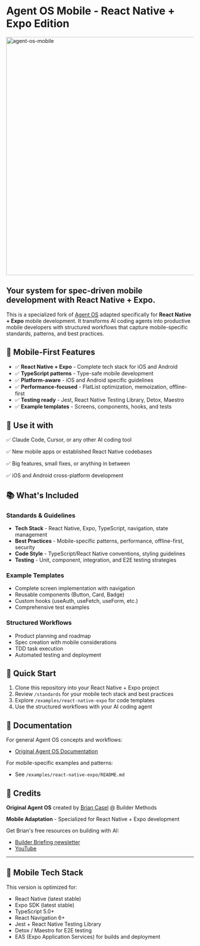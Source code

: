 # Agent OS Mobile - React Native + Expo Edition

<img width="1280" height="640" alt="agent-os-mobile" src="https://github.com/user-attachments/assets/f70671a2-66e8-4c80-8998-d4318af55d10" />

## Your system for spec-driven mobile development with React Native + Expo.

This is a specialized fork of [Agent OS](https://buildermethods.com/agent-os) adapted specifically for **React Native + Expo** mobile development. It transforms AI coding agents into productive mobile developers with structured workflows that capture mobile-specific standards, patterns, and best practices.

## 📱 Mobile-First Features

- ✅ **React Native + Expo** - Complete tech stack for iOS and Android
- ✅ **TypeScript patterns** - Type-safe mobile development
- ✅ **Platform-aware** - iOS and Android specific guidelines
- ✅ **Performance-focused** - FlatList optimization, memoization, offline-first
- ✅ **Testing ready** - Jest, React Native Testing Library, Detox, Maestro
- ✅ **Example templates** - Screens, components, hooks, and tests

## 🚀 Use it with

✅ Claude Code, Cursor, or any other AI coding tool

✅ New mobile apps or established React Native codebases

✅ Big features, small fixes, or anything in between

✅ iOS and Android cross-platform development

## 📚 What's Included

### Standards & Guidelines
- **Tech Stack** - React Native, Expo, TypeScript, navigation, state management
- **Best Practices** - Mobile-specific patterns, performance, offline-first, security
- **Code Style** - TypeScript/React Native conventions, styling guidelines
- **Testing** - Unit, component, integration, and E2E testing strategies

### Example Templates
- Complete screen implementation with navigation
- Reusable components (Button, Card, Badge)
- Custom hooks (useAuth, useFetch, useForm, etc.)
- Comprehensive test examples

### Structured Workflows
- Product planning and roadmap
- Spec creation with mobile considerations
- TDD task execution
- Automated testing and deployment

## 🎯 Quick Start

1. Clone this repository into your React Native + Expo project
2. Review `/standards` for your mobile tech stack and best practices
3. Explore `/examples/react-native-expo` for code templates
4. Use the structured workflows with your AI coding agent

## 📖 Documentation

For general Agent OS concepts and workflows:
- [Original Agent OS Documentation](https://buildermethods.com/agent-os)

For mobile-specific examples and patterns:
- See `/examples/react-native-expo/README.md`

## 🙏 Credits

**Original Agent OS** created by [Brian Casel](https://buildermethods.com) @ Builder Methods

**Mobile Adaptation** - Specialized for React Native + Expo development

Get Brian's free resources on building with AI:
- [Builder Briefing newsletter](https://buildermethods.com)
- [YouTube](https://youtube.com/@briancasel)

---

## 🔧 Mobile Tech Stack

This version is optimized for:
- React Native (latest stable)
- Expo SDK (latest stable)
- TypeScript 5.0+
- React Navigation 6+
- Jest + React Native Testing Library
- Detox / Maestro for E2E testing
- EAS (Expo Application Services) for builds and deployment

